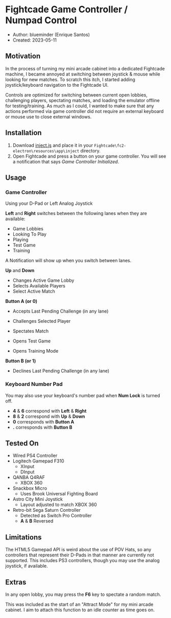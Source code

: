 # Fightcade Game Controller / Numpad Control 
* Author: blueminder (Enrique Santos)
* Created: 2023-05-11

## Motivation
In the process of turning my mini arcade cabinet into a dedicated Fightcade machine, I became annoyed at switching between joystick & mouse while looking for new matches. To scratch this itch, I started adding joystick/keyboard navigation to the Fightcade UI.

Controls are optimized for switching between current open lobbies, challenging players, spectating matches, and loading the emulator offline for testing/training. As much as I could, I wanted to make sure that any actions performed via game controller did not require an external keyboard or mouse use to close external windows.

## Installation
1. Download [inject.js](https://gist.githubusercontent.com/blueminder/818745061ac4b9dfd3b7f7f19d5343bb/raw/947029c806bc7f37b560e9213e102e9c86085126/inject.js) and place it in your `Fightcade\fc2-electron\resources\app\inject` directory.
2. Open Fightcade and press a button on your game controller. You will see a notification that says *Game Controller Initialized*.

## Usage
### Game Controller
Using your D-Pad or Left Analog Joystick

__Left__ and __Right__ switches between the following lanes when they are available:
* Game Lobbies
* Looking To Play
* Playing
* Test Game
* Training

A Notification will show up when you switch between lanes.

__Up__ and __Down__
* Changes Active Game Lobby
* Selects Available Players
* Select Active Match

__Button A (or 0)__
* Accepts Last Pending Challenge (in any lane)

* Challenges Selected Player
* Spectates Match
* Opens Test Game
* Opens Training Mode

__Button B (or 1)__
* Declines Last Pending Challenge (in any lane)

### Keyboard Number Pad
You may also use your keyboard's number pad when __Num Lock__ is turned off.
* __4__ & __6__ correspond with __Left__ & __Right__
* __8__ & __2__ correspond with __Up__ & __Down__
* __0__ corresponds with __Button A__
* __.__ corresponds with __Button B__

## Tested On
* Wired PS4 Controller
* Logitech Gamepad F310
  * XInput
  * DInput
* QANBA Q4RAF
  * XBOX 360
* Snackbox Micro
  * Uses Brook Universal Fighting Board
* Astro City Mini Joystick
  * Layout adjusted to match XBOX 360
* Retro-bit Sega Saturn Controller
  * Detected as Switch Pro Controller
  * __A__ & __B__ Reversed

## Limitations
The HTML5 Gamepad API is weird about the use of POV Hats, so any controllers that represent their D-Pads in that manner are currently not supported. This includes PS3 controllers, though you may use the analog joystick, if available.

## Extras
In any open lobby, you may press the __F6__ key to spectate a random match.

This was included as the start of an "Attract Mode" for my mini arcade cabinet. I aim to attach this function to an idle counter as time goes on.
